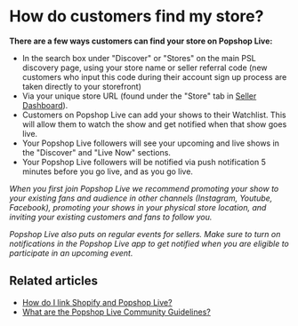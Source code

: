 # How do customers find my store?

**There are a few ways customers can find your store on Popshop Live:**

* In the search box under "Discover" or "Stores" on the main PSL discovery page, using your store name or seller referral code (new customers who input this code during their account sign up process are taken directly to your storefront)
* Via your unique store URL (found under the "Store" tab in [Seller Dashboard](https://dashboard.popshop.live/)).
* Customers on Popshop Live can add your shows to their Watchlist. This will allow them to watch the show and get notified when that show goes live.
* Your Popshop Live followers will see your upcoming and live shows in the "Discover" and "Live Now" sections.
* Your Popshop Live followers will be notified via push notification 5 minutes before you go live, and as you go live.

_When you first join Popshop Live we recommend promoting your show to your existing fans and audience in other channels (Instagram, Youtube, Facebook), promoting your shows in your physical store location, and inviting your existing customers and fans to follow you._

_Popshop Live also puts on regular events for sellers. Make sure to turn on notifications in the Popshop Live app to get notified when you are eligible to participate in an upcoming event._

## Related articles

* [How do I link Shopify and Popshop Live?](https://jamble.gitbook.io/popshop-live/inventory/how-do-i-link-shopify-and-popshop-live)
* [What are the Popshop Live Community Guidelines?](https://jamble.gitbook.io/popshop-live/whats-new-this-month/announcements-2022/what-are-the-popshop-live-community-guidelines)
